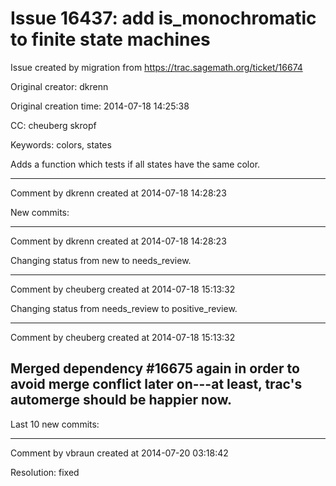 # Issue 16437: add is_monochromatic to finite state machines

Issue created by migration from https://trac.sagemath.org/ticket/16674

Original creator: dkrenn

Original creation time: 2014-07-18 14:25:38

CC:  cheuberg skropf

Keywords: colors, states

Adds a function which tests if all states have the same color.


---

Comment by dkrenn created at 2014-07-18 14:28:23

New commits:


---

Comment by dkrenn created at 2014-07-18 14:28:23

Changing status from new to needs_review.


---

Comment by cheuberg created at 2014-07-18 15:13:32

Changing status from needs_review to positive_review.


---

Comment by cheuberg created at 2014-07-18 15:13:32

Merged dependency #16675 again in order to avoid merge conflict later on---at least, trac's automerge should be happier now.
----
Last 10 new commits:


---

Comment by vbraun created at 2014-07-20 03:18:42

Resolution: fixed
